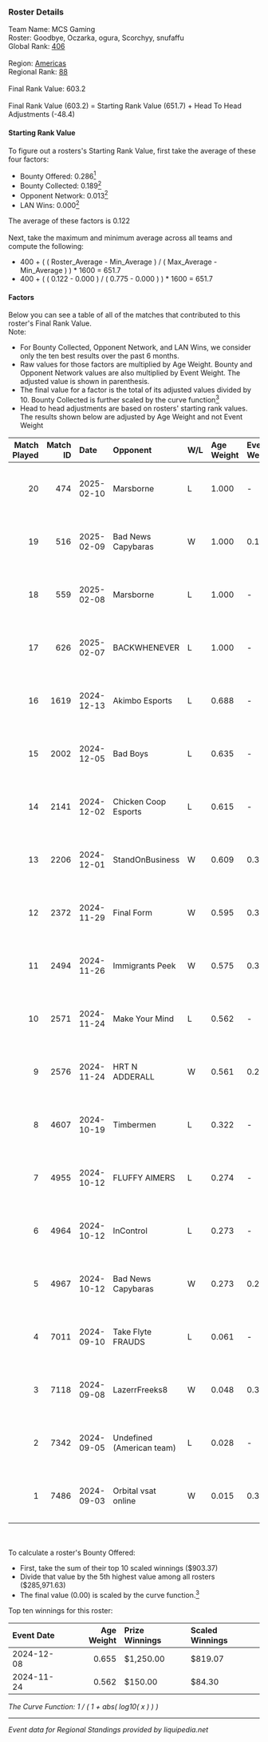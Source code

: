 ### Roster Details<br />
Team Name: MCS Gaming<br />
Roster: Goodbye, Oczarka, ogura, Scorchyy, snufaffu<br />
Global Rank: [406](../../standings_global_2025_02_28.md)<br />
<br />
Region: [Americas]( ../../standings_americas_2025_02_28.md)<br />
Regional Rank: [88]( ../../standings_americas_2025_02_28.md)<br />
<br />
Final Rank Value:  603.2<br />
<br />
Final Rank Value (603.2) = Starting Rank Value (651.7) + Head To Head Adjustments (-48.4)<br />

#### Starting Rank Value<br />
To figure out a rosters's Starting Rank Value, first take the average of these four factors:<br />
- Bounty Offered: 0.286[<sup>1</sup>](#table2)
- Bounty Collected: 0.189[<sup>2</sup>](#table1)
- Opponent Network: 0.013[<sup>2</sup>](#table1)
- LAN Wins: 0.000[<sup>2</sup>](#table1)

The average of these factors is 0.122<br />
<br />
Next, take the maximum and minimum average across all teams and compute the following:<br />
- 400 + ( ( Roster_Average - Min_Average ) / ( Max_Average - Min_Average ) ) * 1600 = 651.7
- 400 + ( ( 0.122 - 0.000 ) / ( 0.775 - 0.000 ) ) * 1600 = 651.7


#### Factors<br />
Below you can see a table of all of the matches that contributed to this roster's Final Rank Value.<br />
Note:<br />

- For Bounty Collected, Opponent Network, and LAN Wins, we consider only the ten best results over the past 6 months.
- Raw values for those factors are multiplied by Age Weight. Bounty and Opponent Network values are also multiplied by Event Weight. The adjusted value is shown in parenthesis.
- The final value for a factor is the total of its adjusted values divided by 10. Bounty Collected is further scaled by the curve function[<sup>3</sup>](#curveFunction)
- Head to head adjustments are based on rosters' starting rank values. The results shown below are adjusted by Age Weight and not Event Weight
<span id="table1"></span><br />


| Match Played | Match ID | Date       | Opponent                  | W/L | Age Weight | Event Weight | Bounty Collected | Opponent Network | LAN Wins  | H2H Adj. | Roster                                             |
| -: | -: | :- | :- | :- | :- | :- | :- | :- | :- | -: | :- |
|           20 |      474 | 2025-02-10 | Marsborne                 | L   | 1.000      | -            | -                | -                | -         |   -12.05 | Goodbye, Oczarka, ogura, Scorchyy, snufaffu        |
|           19 |      516 | 2025-02-09 | Bad News Capybaras        | W   | 1.000      | 0.143        | 0.001 (0.000)    | 0.224 (0.032)    | 0 (0.000) |    17.34 | Goodbye, Oczarka, ogura, Scorchyy, snufaffu        |
|           18 |      559 | 2025-02-08 | Marsborne                 | L   | 1.000      | -            | -                | -                | -         |   -14.39 | Goodbye, Oczarka, ogura, Scorchyy, snufaffu        |
|           17 |      626 | 2025-02-07 | BACKWHENEVER              | L   | 1.000      | -            | -                | -                | -         |   -20.65 | Goodbye, Oczarka, ogura, Scorchyy, snuffafu        |
|           16 |     1619 | 2024-12-13 | Akimbo Esports            | L   | 0.688      | -            | -                | -                | -         |    -8.66 | Goodbye, Oczarka, ogura, Scorchyy, snufaffu        |
|           15 |     2002 | 2024-12-05 | Bad Boys                  | L   | 0.635      | -            | -                | -                | -         |    -9.10 | Goodbye, Oczarka, ogura, Scorchyy, snufaffu        |
|           14 |     2141 | 2024-12-02 | Chicken Coop Esports      | L   | 0.615      | -            | -                | -                | -         |    -8.26 | Goodbye, Oczarka, ogura, Scorchyy, snufaffu        |
|           13 |     2206 | 2024-12-01 | StandOnBusiness           | W   | 0.609      | 0.372        | 0.000 (0.000)    | 0.058 (0.013)    | 0 (0.000) |     3.99 | Goodbye, Oczarka, ogura, Scorchyy, snufaffu        |
|           12 |     2372 | 2024-11-29 | Final Form                | W   | 0.595      | 0.372        | 0.000 (0.000)    | 0.061 (0.013)    | 0 (0.000) |     3.57 | Goodbye, Oczarka, ogura, Scorchyy, snufaffu        |
|           11 |     2494 | 2024-11-26 | Immigrants Peek           | W   | 0.575      | 0.372        | 0.002 (0.000)    | 0.241 (0.052)    | 0 (0.000) |     9.11 | Goodbye, Oczarka, ogura, Scorchyy, snufaffu        |
|           10 |     2571 | 2024-11-24 | Make Your Mind            | L   | 0.562      | -            | -                | -                | -         |    -6.97 | jBREEEZY, Oczarka, ogura, Scorchyy, snufaffu       |
|            9 |     2576 | 2024-11-24 | HRT N ADDERALL            | W   | 0.561      | 0.233        | 0.000 (0.000)    | 0.000 (0.000)    | 0 (0.000) |     5.46 | jBREEEZY, Oczarka, ogura, Scorchyy, snufaffu       |
|            8 |     4607 | 2024-10-19 | Timbermen                 | L   | 0.322      | -            | -                | -                | -         |    -4.48 | GibbyATL, Goodbye, ogura, Scorchyy, snufaffu       |
|            7 |     4955 | 2024-10-12 | FLUFFY AIMERS             | L   | 0.274      | -            | -                | -                | -         |    -2.26 | jBREEEZY, Oczarka, Scorchyy, snufaffu, Stay_Classy |
|            6 |     4964 | 2024-10-12 | InControl                 | L   | 0.273      | -            | -                | -                | -         |    -4.42 | jBREEEZY, Oczarka, Scorchyy, snufaffu, Stay_Classy |
|            5 |     4967 | 2024-10-12 | Bad News Capybaras        | W   | 0.273      | 0.262        | 0.001 (0.000)    | 0.224 (0.016)    | 0 (0.000) |     4.77 | jBREEEZY, Oczarka, Scorchyy, snufaffu, Stay_Classy |
|            4 |     7011 | 2024-09-10 | Take Flyte FRAUDS         | L   | 0.061      | -            | -                | -                | -         |    -1.39 | Goodbye, Oczarka, Scorchyy, snufaffu, Stay_Classy  |
|            3 |     7118 | 2024-09-08 | LazerrFreeks8             | W   | 0.048      | 0.372        | 0.000 (0.000)    | 0.000 (0.000)    | 0 (0.000) |     0.30 | Goodbye, Oczarka, Scorchyy, snufaffu, Stay_Classy  |
|            2 |     7342 | 2024-09-05 | Undefined (American team) | L   | 0.028      | -            | -                | -                | -         |    -0.46 | Goodbye, Oczarka, Scorchyy, snufaffu, Stay_Classy  |
|            1 |     7486 | 2024-09-03 | Orbital vsat online       | W   | 0.015      | 0.372        | 0.000 (0.000)    | 0.005 (0.000)    | 0 (0.000) |     0.09 | Goodbye, Oczarka, Scorchyy, snufaffu, Stay_Classy  |

<br />
<span id="table2"></span><br />
To calculate a roster's Bounty Offered:<br />

- First, take the sum of their top 10 scaled winnings ($903.37)
- Divide that value by the 5th highest value among all rosters ($285,971.63)
- The final value (0.00) is scaled by the curve function.[<sup>3</sup>](#curveFunction)

Top ten winnings for this roster:<br />

| Event Date | Age Weight | Prize Winnings | Scaled Winnings |
| :- | -: | :- | :- |
| 2024-12-08 |      0.655 | $1,250.00      | $819.07         |
| 2024-11-24 |      0.562 | $150.00        | $84.30          |


<span id="curveFunction"></span>_The Curve Function: 1 / ( 1 + abs( log10( x ) ) )_<br />

---
_Event data for Regional Standings provided by liquipedia.net_<br />
